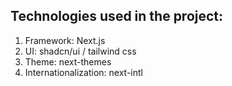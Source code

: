 ## Technologies used in the project:
1. Framework: Next.js
2. UI: shadcn/ui / tailwind css
3. Theme: next-themes
4. Internationalization: next-intl